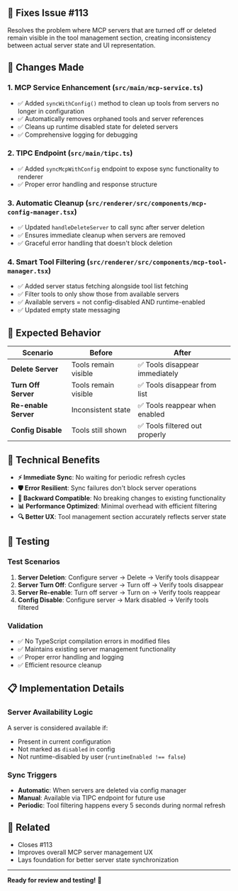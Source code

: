 ## 🐛 **Fixes Issue #113**

Resolves the problem where MCP servers that are turned off or deleted remain visible in the tool management section, creating inconsistency between actual server state and UI representation.

## 🔧 **Changes Made**

### **1. MCP Service Enhancement** (`src/main/mcp-service.ts`)
- ✅ Added `syncWithConfig()` method to clean up tools from servers no longer in configuration
- ✅ Automatically removes orphaned tools and server references
- ✅ Cleans up runtime disabled state for deleted servers
- ✅ Comprehensive logging for debugging

### **2. TIPC Endpoint** (`src/main/tipc.ts`)
- ✅ Added `syncMcpWithConfig` endpoint to expose sync functionality to renderer
- ✅ Proper error handling and response structure

### **3. Automatic Cleanup** (`src/renderer/src/components/mcp-config-manager.tsx`)
- ✅ Updated `handleDeleteServer` to call sync after server deletion
- ✅ Ensures immediate cleanup when servers are removed
- ✅ Graceful error handling that doesn't block deletion

### **4. Smart Tool Filtering** (`src/renderer/src/components/mcp-tool-manager.tsx`)
- ✅ Added server status fetching alongside tool list fetching
- ✅ Filter tools to only show those from available servers
- ✅ Available servers = not config-disabled AND runtime-enabled
- ✅ Updated empty state messaging

## 🎯 **Expected Behavior**

| Scenario | Before | After |
|----------|--------|-------|
| **Delete Server** | Tools remain visible | ✅ Tools disappear immediately |
| **Turn Off Server** | Tools remain visible | ✅ Tools disappear from list |
| **Re-enable Server** | Inconsistent state | ✅ Tools reappear when enabled |
| **Config Disable** | Tools still shown | ✅ Tools filtered out properly |

## 🚀 **Technical Benefits**

- **⚡ Immediate Sync**: No waiting for periodic refresh cycles
- **🛡️ Error Resilient**: Sync failures don't block server operations
- **🔄 Backward Compatible**: No breaking changes to existing functionality
- **📊 Performance Optimized**: Minimal overhead with efficient filtering
- **🔍 Better UX**: Tool management section accurately reflects server state

## 🧪 **Testing**

### **Test Scenarios**
1. **Server Deletion**: Configure server → Delete → Verify tools disappear
2. **Server Turn Off**: Configure server → Turn off → Verify tools disappear
3. **Server Re-enable**: Turn off server → Turn on → Verify tools reappear
4. **Config Disable**: Configure server → Mark disabled → Verify tools filtered

### **Validation**
- ✅ No TypeScript compilation errors in modified files
- ✅ Maintains existing server management functionality
- ✅ Proper error handling and logging
- ✅ Efficient resource cleanup

## 📋 **Implementation Details**

### **Server Availability Logic**
A server is considered available if:
- Present in current configuration
- Not marked as `disabled` in config  
- Not runtime-disabled by user (`runtimeEnabled !== false`)

### **Sync Triggers**
- **Automatic**: When servers are deleted via config manager
- **Manual**: Available via TIPC endpoint for future use
- **Periodic**: Tool filtering happens every 5 seconds during normal refresh

## 🔗 **Related**
- Closes #113
- Improves overall MCP server management UX
- Lays foundation for better server state synchronization

---

**Ready for review and testing!** 🚀
